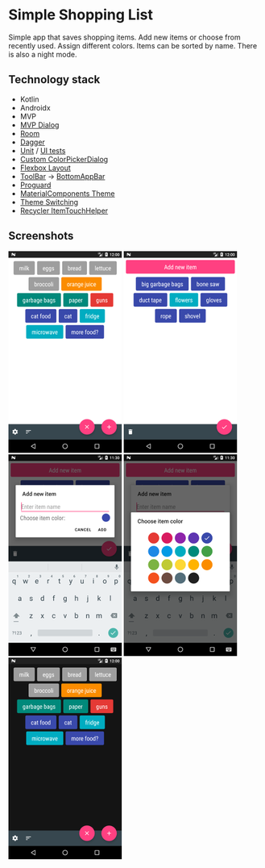 # Simple Shopping List

Simple app that saves shopping items. Add new items or choose from recently used. Assign different colors. Items can be sorted by name. There is also a night mode.

## Technology stack
- Kotlin
- Androidx
- MVP
- [MVP Dialog][mvp dialog]
- [Room][room]
- [Dagger][dagger]
- [Unit][unit tests] / [UI tests][ui tests]
- [Custom ColorPickerDialog][color picker dialog]
- [Flexbox Layout][flexbox]
- [ToolBar][toolbar] -> [BottomAppBar][bottombar]
- [Proguard][proguard]
- [MaterialComponents Theme][material theme]
- [Theme Switching][theme switching]
- [Recycler ItemTouchHelper][item touch helper]

## Screenshots

[![Main Screen][screen1th]][screen1]
[![Recent Items Screen][screen2th]][screen2]
[![Add Item Screen][screen3th]][screen3]
[![Choose Color Screen][screen4th]][screen4]
[![Night Mode][screen5th]][screen5]

[screen1th]: dev_files/screens/screen1_thumbnail.png
[screen1]: dev_files/screens/screen1.png
[screen2th]: dev_files/screens/screen2_thumbnail.png
[screen2]: dev_files/screens/screen2.png
[screen3th]: dev_files/screens/screen3_thumbnail.png
[screen3]: dev_files/screens/screen3.png
[screen4th]: dev_files/screens/screen4_thumbnail.png
[screen4]: dev_files/screens/screen4.png
[screen5th]: dev_files/screens/screen5_thumbnail.png
[screen5]: dev_files/screens/screen5.png

[mvp dialog]: https://github.com/Razeeman/Android-SimpleShoppingList/tree/master/app/src/main/java/com/example/util/simpleshoppinglist/ui/additem
[room]: https://github.com/Razeeman/Android-SimpleShoppingList/tree/master/app/src/main/java/com/example/util/simpleshoppinglist/data/db
[dagger]: https://github.com/Razeeman/Android-SimpleShoppingList/tree/master/app/src/main/java/com/example/util/simpleshoppinglist/di
[unit tests]: https://github.com/Razeeman/Android-SimpleShoppingList/tree/master/app/src/test/java/com/example/util/simpleshoppinglist
[ui tests]: https://github.com/Razeeman/Android-SimpleShoppingList/tree/master/app/src/androidTest/java/com/example/util/simpleshoppinglist/data
[color picker dialog]: https://github.com/Razeeman/Android-SimpleShoppingList/blob/master/app/src/main/java/com/example/util/simpleshoppinglist/ui/custom/ColorPickerDialog.kt
[flexbox]: https://github.com/Razeeman/Android-SimpleShoppingList/blob/master/app/src/main/java/com/example/util/simpleshoppinglist/ui/main/MainFragment.kt#L71
[toolbar]: https://github.com/Razeeman/Android-SimpleShoppingList/blob/6d2e00c51171f0382314f1c9179024c2ce1265a8/app/src/main/res/layout/main_activity.xml#L11
[bottombar]: https://github.com/Razeeman/Android-SimpleShoppingList/blob/master/app/src/main/res/layout/main_activity.xml#L22
[proguard]: https://github.com/Razeeman/Android-SimpleShoppingList/blob/master/app/build.gradle#L20
[material theme]: https://github.com/Razeeman/Android-SimpleShoppingList/blob/master/app/src/main/res/values/styles.xml#L3
[theme switching]: https://github.com/Razeeman/Android-SimpleShoppingList/blob/master/app/src/main/java/com/example/util/simpleshoppinglist/util/ThemeManager.kt
[item touch helper]: https://github.com/Razeeman/Android-SimpleShoppingList/blob/master/app/src/main/java/com/example/util/simpleshoppinglist/ui/main/MainFragment.kt#L78
